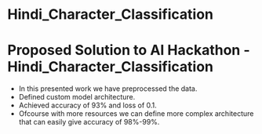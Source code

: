 # Hindi_Character_Classification
# Proposed Solution to AI Hackathon - Hindi_Character_Classification
- In this presented work we have preprocessed the data.
- Defined custom model architecture.
- Achieved accuracy of 93% and loss of 0.1.
- Ofcourse with more resources we can define more complex architecture that can easily give accuracy of 98%-99%.
